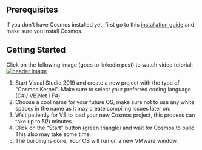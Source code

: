 ## Prerequisites
If you don't have Cosmos installed yet, first go to this [installation guide](https://cosmosos.github.io/articles/Installation/DevKit.html) and make sure you install Cosmos.

## Getting Started

Click on the following image (goes to linkedin post) to watch video tutorial:  
[![header image](https://raw.githubusercontent.com/EliaSulimanov/Cosmos/Getting-Started-article/Docs/articles/Getting%20Started/images/Video.PNG)](https://www.linkedin.com/posts/elia-sulimanov_cosmos-os-c-activity-6694501374610288640-GYO8)

 1. Start Visual Studio 2019 and create a new project with the type of "Cosmos Kernel". Make sure to select your preferred coding language (C# / VB.Net / F#).
 2. Choose a cool name for your future OS, make sure not to use any white spaces in the name as it may create compiling issues later on. 
 3. Wait patiently for VS to load your new Cosmos project, this process can take up to 5(!) minutes.
 4. Click on the "Start" button (green triangle) and wait for Cosmos to build. This also may take some time.
 5. The building is done, Your OS will run on a new VMware window.